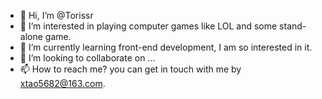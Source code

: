 - 👋 Hi, I’m @Torissr
- 👀 I’m interested in playing computer games like LOL and some stand-alone game.
- 🌱 I’m currently learning front-end development, I am so interested in it.
- 💞️ I’m looking to collaborate on ...
- 📫 How to reach me? you can get in touch with me by xtao5682@163.com.
